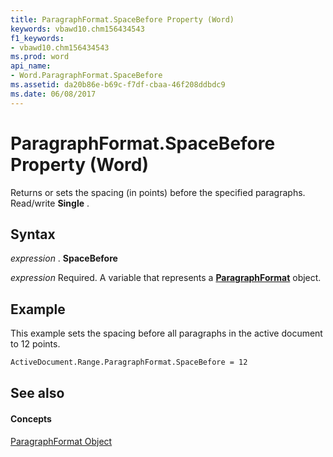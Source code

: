 ```yaml
---
title: ParagraphFormat.SpaceBefore Property (Word)
keywords: vbawd10.chm156434543
f1_keywords:
- vbawd10.chm156434543
ms.prod: word
api_name:
- Word.ParagraphFormat.SpaceBefore
ms.assetid: da20b86e-b69c-f7df-cbaa-46f208ddbdc9
ms.date: 06/08/2017
---
```



# ParagraphFormat.SpaceBefore Property (Word)

Returns or sets the spacing (in points) before the specified paragraphs. Read/write  **Single** .


## Syntax

 _expression_ . **SpaceBefore**

 _expression_ Required. A variable that represents a **[ParagraphFormat](paragraphformat-object-word.md)** object.


## Example

This example sets the spacing before all paragraphs in the active document to 12 points.


```vb
ActiveDocument.Range.ParagraphFormat.SpaceBefore = 12
```


## See also


#### Concepts


[ParagraphFormat Object](paragraphformat-object-word.md)

